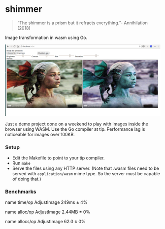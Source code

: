 # shimmer 

> “The shimmer is a prism but it refracts everything.”- Annihilation (2018)

Image transformation in wasm using Go.

![screenshot](screenshot.png)

Just a demo project done on a weekend to play with images inside the browser using WASM. Use the Go compiler at tip. Performance lag is noticeable for images over 100KB.

### Setup

- Edit the Makefile to point to your tip compiler.
- Run `make`
- Serve the files using any HTTP server. (Note that .wasm files need to be served with `application/wasm` mime type. So the server must be capable of doing that.)

### Benchmarks

name         time/op
AdjustImage   249ms ± 4%

name         alloc/op
AdjustImage  2.44MB ± 0%

name         allocs/op
AdjustImage    62.0 ± 0%

